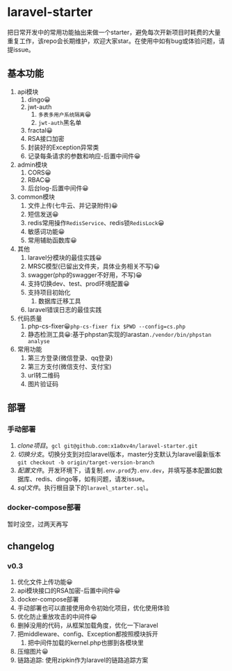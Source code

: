 # laravel-starter

把日常开发中的常用功能抽出来做一个starter，避免每次开新项目时耗费的大量重复工作，该repo会长期维护，欢迎大家star。在使用中如有bug或体验问题，请提issue。


## 基本功能

1. api模块
    1. dingo😀
    2. jwt-auth
        1. `多表多用户系统隔离`😀
        2. `jwt-auth`黑名单
    3. fractal😀
    4. RSA接口加密
    5. 封装好的Exception异常类
    6. 记录每条请求的参数和响应-后置中间件😀
2. admin模块
    1. CORS😀
    2. RBAC😀
    3. 后台log-后置中间件😀
3. common模块
    1. 文件上传(七牛云、并记录附件)😀
    2. 短信发送😀
    3. redis常用操作`RedisService`、redis锁`RedisLock`😀
    4. 敏感词功能😀
    5. 常用辅助函数库😀
4. 其他
    1. laravel分模块的最佳实践😀
    2. MRSC模型(已留出文件夹，具体业务相关不写)😀
    3. swagger(php的swagger不好用，不写)😀
    4. 支持切换dev、test、prod环境配置😀
    5. 支持项目初始化
        1. 数据库迁移工具
    6. laravel错误日志的最佳实践
5. 代码质量
    1. php-cs-fixer😀`php-cs-fixer fix $PWD --config=cs.php`
    2. 静态检测工具😀:基于phpstan实现的larastan`./vendor/bin/phpstan analyse`
5. 常用功能
    1. 第三方登录(微信登录、qq登录)
    2. 第三方支付(微信支付、支付宝)
    3. url转二维码
    4. 图片验证码



## 部署

### 手动部署

1. *clone项目*。`gcl git@github.com:x1a0xv4n/laravel-starter.git`
2. *切换分支*。切换分支到对应laravel版本，master分支默认为laravel最新版本`git checkout -b origin/target-version-branch`
3. *配置文件*。开发环境下，请复制`.env.prod`为`.env.dev`，并填写基本配置如数据库、redis、dingo等，如有问题，请发issue。
4. *sql文件*。执行根目录下的`laravel_starter.sql`。



### docker-compose部署

暂时没空，过两天再写


## changelog

### v0.3

1. 优化文件上传功能😀
2. api模块接口的RSA加密-后置中间件😀
3. docker-compose部署
4. 手动部署也可以直接使用命令初始化项目，优化使用体验
5. 优化防止重放攻击的中间件😀
6. 删掉没用的代码，从框架加载角度，优化一下laravel
7. 把middleware、config、Exception都按照模块拆开
   1. 把中间件加载的kernel.php也挪到各模块里
8. 压缩图片😀
9. 链路追踪: 使用zipkin作为laravel的链路追踪方案










